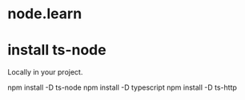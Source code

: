 # node.learn
# install ts-node
  Locally in your project. 
 
  npm install -D ts-node
  npm install -D typescript
  npm install -D ts-http 